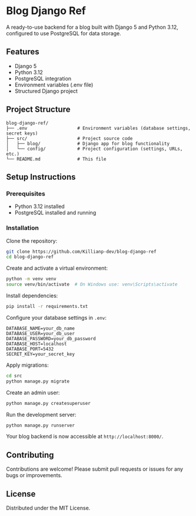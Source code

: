 # Blog Django Ref

A ready-to-use backend for a blog built with Django 5 and Python 3.12, configured to use PostgreSQL for data storage.

## Features

- Django 5
- Python 3.12
- PostgreSQL integration
- Environment variables (.env file)
- Structured Django project

## Project Structure

```
blog-django-ref/
├── .env                   # Environment variables (database settings, secret keys)
├── src/                   # Project source code
│   ├── blog/              # Django app for blog functionality
│   └── config/            # Project configuration (settings, URLs, etc.)
└── README.md              # This file
```

## Setup Instructions

### Prerequisites

- Python 3.12 installed
- PostgreSQL installed and running

### Installation

Clone the repository:

```bash
git clone https://github.com/Killianp-dev/blog-django-ref
cd blog-django-ref
```

Create and activate a virtual environment:

```bash
python -m venv venv
source venv/bin/activate  # On Windows use: venv\Scripts\activate
```

Install dependencies:

```bash
pip install -r requirements.txt
```

Configure your database settings in `.env`:

```env
DATABASE_NAME=your_db_name
DATABASE_USER=your_db_user
DATABASE_PASSWORD=your_db_password
DATABASE_HOST=localhost
DATABASE_PORT=5432
SECRET_KEY=your_secret_key
```

Apply migrations:

```bash
cd src
python manage.py migrate
```

Create an admin user:

```bash
python manage.py createsuperuser
```

Run the development server:

```bash
python manage.py runserver
```

Your blog backend is now accessible at `http://localhost:8000/`.

## Contributing

Contributions are welcome! Please submit pull requests or issues for any bugs or improvements.

## License

Distributed under the MIT License.


